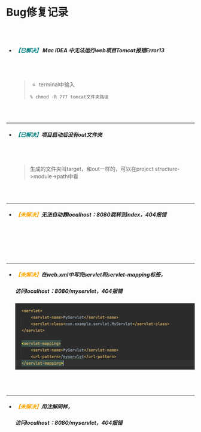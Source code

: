 # Bug修复记录

 <br></br>

+ ##### <font color=teal>【已解决】</font> Mac IDEA 中无法运行web项目Tomcat报错Error13
   
   
   <br></br>
   >- terminal中输入
   >```linux
   >% chmod -R 777 tomcat文件夹路径
   >```
   <br></br>
---

+ ##### <font color=teal>【已解决】</font>项目启动后没有out文件夹
  
    <br></br>
  >生成的文件夹叫target，和out一样的，可以在project structure->module->path中看

  <br></br>
   
---  
+ ##### <font color=orange>【未解决】</font>无法自动靠localhost：8080跳转到index，404报错
    <br></br>
   
   <br></br>
---
+ ##### <font color=orange>【未解决】</font>在web.xml中写完servlet和servlet-mapping标签，
   ##### 访问localhost：8080/myservlet，404报错
   ![](./../images/web/web03.png)
<br></br>
<br></br>
---

+ ##### <font color=orange>【未解决】</font>用注解同样，
   ##### 访问localhost：8080/myservlet，404报错

<br></br>
<br></br>
---